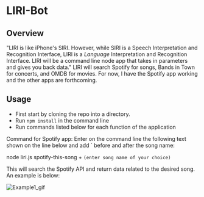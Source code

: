 # LIRI-Bot

## Overview
"LIRI is like iPhone's SIRI. However, while SIRI is a Speech Interpretation and Recognition Interface, LIRI is a _Language_ Interpretation and Recognition Interface. LIRI will be a command line node app that takes in parameters and gives you back data."
LIRI will search Spotify for songs, Bands in Town for concerts, and OMDB for movies.  For now, I have the Spotify app working and the other apps are forthcoming.  

## Usage
- First start by cloning the repo into a directory.
- Run `npm install` in the command line 
- Run commands listed below for each function of the application

Command for Spotify app: 
Enter on the command line the following text shown on the line below and add ` before and after the song name:

node liri.js spotify-this-song + `(enter song name of your choice)` 

This will search the Spotify API and return data related to the desired song. An example is below: 

![Example1_gif](https://i.imgur.com/WIGRH8b.gif)





